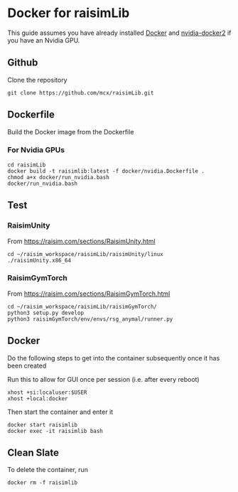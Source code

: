 # Docker for raisimLib
This guide assumes you have already installed [Docker](https://docs.docker.com/engine/install/ubuntu/) and [nvidia-docker2](https://docs.nvidia.com/datacenter/cloud-native/container-toolkit/install-guide.html) if you have an Nvidia GPU.

## Github
Clone the repository
```
git clone https://github.com/mcx/raisimLib.git
```

## Dockerfile
Build the Docker image from the Dockerfile

### For Nvidia GPUs
```
cd raisimLib
docker build -t raisimlib:latest -f docker/nvidia.Dockerfile .
chmod a+x docker/run_nvidia.bash
docker/run_nvidia.bash
```

## Test

### RaisimUnity
From https://raisim.com/sections/RaisimUnity.html
```
cd ~/raisim_workspace/raisimLib/raisimUnity/linux
./raisimUnity.x86_64
```

### RaisimGymTorch
From https://raisim.com/sections/RaisimGymTorch.html
```
cd ~/raisim_workspace/raisimLib/raisimGymTorch/
python3 setup.py develop
python3 raisimGymTorch/env/envs/rsg_anymal/runner.py
```

## Docker
Do the following steps to get into the container subsequently once it has been created

Run this to allow for GUI once per session (i.e. after every reboot)
```
xhost +si:localuser:$USER
xhost +local:docker
```
Then start the container and enter it
```
docker start raisimlib
docker exec -it raisimlib bash
```

## Clean Slate
To delete the container, run
```
docker rm -f raisimlib
```

